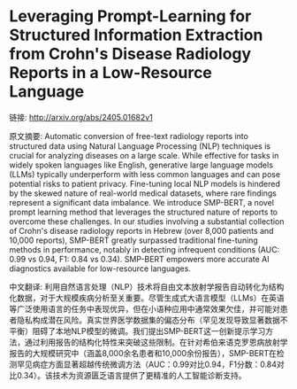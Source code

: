 # Leveraging Prompt-Learning for Structured Information Extraction from Crohn's Disease Radiology Reports in a Low-Resource Language

链接: http://arxiv.org/abs/2405.01682v1

原文摘要:
Automatic conversion of free-text radiology reports into structured data
using Natural Language Processing (NLP) techniques is crucial for analyzing
diseases on a large scale. While effective for tasks in widely spoken languages
like English, generative large language models (LLMs) typically underperform
with less common languages and can pose potential risks to patient privacy.
Fine-tuning local NLP models is hindered by the skewed nature of real-world
medical datasets, where rare findings represent a significant data imbalance.
We introduce SMP-BERT, a novel prompt learning method that leverages the
structured nature of reports to overcome these challenges. In our studies
involving a substantial collection of Crohn's disease radiology reports in
Hebrew (over 8,000 patients and 10,000 reports), SMP-BERT greatly surpassed
traditional fine-tuning methods in performance, notably in detecting infrequent
conditions (AUC: 0.99 vs 0.94, F1: 0.84 vs 0.34). SMP-BERT empowers more
accurate AI diagnostics available for low-resource languages.

中文翻译:
利用自然语言处理（NLP）技术将自由文本放射学报告自动转化为结构化数据，对于大规模疾病分析至关重要。尽管生成式大语言模型（LLMs）在英语等广泛使用语言的任务中表现优异，但在小语种应用中通常效果欠佳，并可能对患者隐私构成潜在风险。真实世界医学数据集的偏态分布（罕见发现导致显著数据不平衡）阻碍了本地NLP模型的微调。我们提出SMP-BERT这一创新提示学习方法，通过利用报告的结构化特性来突破这些限制。在针对希伯来语克罗恩病放射学报告的大规模研究中（涵盖8,000余名患者和10,000余份报告），SMP-BERT在检测罕见病症方面显著超越传统微调方法（AUC：0.99对比0.94，F1分数：0.84对比0.34）。该技术为资源匮乏语言提供了更精准的人工智能诊断支持。
